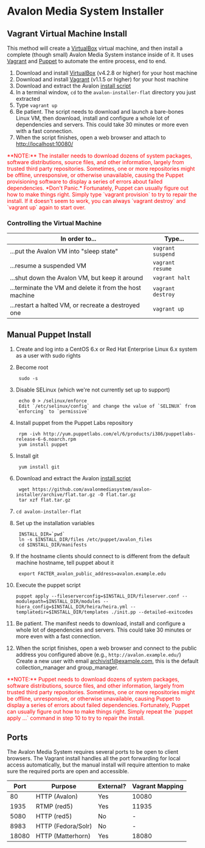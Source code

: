 # Avalon Media System Installer

## Vagrant Virtual Machine Install

This method will create a [VirtualBox](https://www.virtualbox.org/) virtual machine, and then install a complete (though small) Avalon Media System instance inside of it. It uses [Vagrant](http://www.vagrantup.com/) and [Puppet](https://github.com/puppetlabs/puppet) to automate the entire process, end to end.

1. Download and install [VirtualBox](https://www.virtualbox.org/wiki/Downloads) (v4.2.8 or higher) for your host machine
2. Download and install [Vagrant](http://downloads.vagrantup.com/) (v1.1.5 or higher) for your host machine
3. Download and extract the Avalon [install script](https://github.com/avalonmediasystem/avalon-installer/archive/flat.tar.gz)
4. In a terminal window, `cd` to the `avalon-installer-flat` directory you just extracted
5. Type `vagrant up`
6. Be patient. The script needs to download and launch a bare-bones Linux VM, then download, install and configure a whole lot of dependencies and servers. This could take 30 minutes or more even with a fast connection.
7. When the script finishes, open a web browser and attach to [http://localhost:10080/](http://localhost:10080/)

<span style="color:red">
**NOTE:** The installer needs to download dozens of system packages, software distributions, source files, and other information, largely from trusted third party repositories. Sometimes, one or more repositories might be offline, unresponsive, or otherwise unavailable, causing the Puppet provisioning software to display a series of errors about failed dependencies. *Don't Panic.* Fortunately, Puppet can usually figure out how to make things right. Simply type `vagrant provision` to try to repair the install. If it doesn't seem to work, you can always `vagrant destroy` and `vagrant up` again to start over.
</span>

### Controlling the Virtual Machine

 In order to...                                          | Type...
---------------------------------------------------------|-------------------
 ...put the Avalon VM into "sleep state"                 | `vagrant suspend`
 ...resume a suspended VM                                | `vagrant resume`
 ...shut down the Avalon VM, but keep it around          | `vagrant halt`
 ...terminate the VM and delete it from the host machine | `vagrant destroy`
 ...restart a halted VM, or recreate a destroyed one     | `vagrant up`

## Manual Puppet Install

1. Create and log into a CentOS 6.x or Red Hat Enterprise Linux 6.x system as a user with sudo rights

2. Become root

        sudo -s

3. Disable SELinux (which we're not currently set up to support)

        echo 0 > /selinux/enforce
        Edit `/etc/selinux/config` and change the value of `SELINUX` from `enforcing` to `permissive`

4. Install puppet from the Puppet Labs repository

        rpm -ivh http://yum.puppetlabs.com/el/6/products/i386/puppetlabs-release-6-6.noarch.rpm
        yum install puppet

5. Install git

        yum install git

6. Download and extract the Avalon [install script](https://github.com/avalonmediasystem/avalon-installer/archive/flat.tar.gz)

        wget https://github.com/avalonmediasystem/avalon-installer/archive/flat.tar.gz -O flat.tar.gz
        tar xzf flat.tar.gz

7. `cd avalon-installer-flat`

8. Set up the installation variables

        INSTALL_DIR=`pwd`
        ln -s $INSTALL_DIR/files /etc/puppet/avalon_files
        cd $INSTALL_DIR/manifests

9. If the hostname clients should connect to is different from the default machine hostname, tell puppet about it

        export FACTER_avalon_public_address=avalon.example.edu

10. Execute the puppet script

        puppet apply --fileserverconfig=$INSTALL_DIR/fileserver.conf --modulepath=$INSTALL_DIR/modules --hiera_config=$INSTALL_DIR/heira/heira.yml --templatedir=$INSTALL_DIR/templates ./init.pp --detailed-exitcodes

11. Be patient. The manifest needs to download, install and configure a whole lot of dependencies and servers. This could take 30 minutes or more even with a fast connection.

12. When the script finishes, open a web browser and connect to the public address you configured above (e.g., `http://avalon.example.edu/`) Create a new user with email archivist1@example.com, this is the default collection_manager and group_manager.

<span style="color:red">
**NOTE:** Puppet needs to download dozens of system packages, software distributions, source files, and other information, largely from trusted third party repositories. Sometimes, one or more repositories might be offline, unresponsive, or otherwise unavailable, causing Puppet to display a series of errors about failed dependencies. Fortunately, Puppet can usually figure out how to make things right. Simply repeat the `puppet apply ...` command in step 10 to try to repair the install.
</span>

## Ports

The Avalon Media System requires several ports to be open to client browsers. The Vagrant install handles all the port forwarding for local access automatically, but the manual install will require attention to make sure the required ports are open and accessible.

  Port     | Purpose              | External? | Vagrant Mapping 
 ----------|----------------------|-----------|-----------------
  80       | HTTP (Avalon)        | Yes       | 10080           
  1935     | RTMP (red5)          | Yes       | 11935           
  5080     | HTTP (red5)          | No        | -               
  8983     | HTTP (Fedora/Solr)   | No        | -               
  18080    | HTTP (Matterhorn)    | Yes       | 18080           
